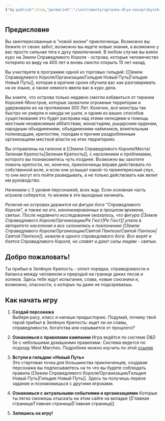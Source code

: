 ```yaml
---
{"dg-publish":true,"permalink":"/instrumenty/spravka-dlya-novopribyvshih/"}
---
```


## Предисловие
Вы заинтересованные в "новой жизни" приключенцы. Возможно вы бежите от своих забот, возможно вы ищете новые знания, а возможно у вас просто сильная тяга к духу приключений. В любом случае вы взяли курс на Земли Справедливого Короля - острова, которые человечество потеряло из виду на 400 лет и вновь смогло открыть 15 лет назад.

Вы участвуете в программе одной из торговых гильдий: [[Земли Справедливого Короля/Организации/Гильдия Новый Путь\|Гильдия Новый Путь]], которая в краткие сроки обучила вас как разговаривать на их языке, а также немного ввела вас в курс дела.

Вы знаете, что острова только недавно смогли избавиться от тирании Королей-Монстров, которые захватили огромные территории и удерживали их на протяжении 300 Лет. Конечно, все монстры так быстро не умерли и никуда не ушли, и одним из ваших способов существования это будет расправа над этими нелюдями и помощь местным независимым аббатствам, монастырям, рыцарским орденам, народным объединениям, объединениям наёмников, влиятельным полководцам, крепостям, городам и прочим раздробленным организациям местной власти на этих территориях.

Вы отправлены на галеоне в [[Земли Справедливого Короля/Места/Зеленая Крепость\|Зеленая Крепость]], с населением и проблемами, которого вы познакомитесь чуть позднее. Возможно вы захотите помочь крепости, но, конечно, приключенцы вправе действовать по собственной воле, и если они услышат какой-то преинтересный слух, то они могут его пойти разведывать, а не только действовать как велит им руководство.

Начинаем с 3 уровня персонажей, всех жду. Если основная часть игроков соберется, то можем в эти выходные начинать.

*Религия на островах держится на фигуре бога "Справедливого Короля", а также на его, канонизированных в прошлом времени, святых. После недавнего исследования оказалось, что фигура [[Земли Справедливого Короля/Организации/Ре Гюст\|Ре Гюст]] упала в авторитете населения и все склонились к поклонению [[Земли Справедливого Короля/Организации/Святой Пантеон/Святой Пантеон\|Святой Пантеон]], нежели в одного справедливого бога. Все верят и боятся Справедливого Короля, но славят и дают силы людям - святые.*

## Добро пожаловать!

Ты прибыл в Зелёную Крепость - оплот порядка, справедливости и баланса между человеком и природой на границе диких лесов и холмов. Здесь тебя ждут испытания, слава, новые союзники и, возможно, опасности, о которых ты даже не подозреваешь.

## Как начать игру

1. **Создай персонажа**  
Выбери расу, класс и напиши предысторию. Подумай, почему твой герой прибыл в Зелёную Крепость: ищет ли он славы, справедливости, богатства или скрывается от прошлого?

2. **Ознакомься с правилами кампании**
Игра ведётся по системе D&D 5e с небольшими домашними правилами. Система ведется по подходу West Marches. Подробнее можно изучить по этой [ссылке](https://longstoryshort.app/long/west-marches-language/#:~:text=West%20Marches%20%E2%80%94%20%D1%8D%D1%82%D0%BE%20%D1%81%D1%82%D0%B8%D0%BB%D1%8C%20%D0%B8%D0%B3%D1%80%D1%8B,%D0%BE%D1%82%D0%BF%D1%80%D0%B0%D0%B2%D0%BB%D1%8F%D1%8E%D1%89%D0%B8%D0%B5%D1%81%D1%8F%20%D0%BD%D0%B0%20%D0%B7%D0%B0%D0%B4%D0%B0%D0%BD%D0%B8%D1%8F%20%D0%B8%D0%BB%D0%B8%20%D0%BC%D0%B8%D1%81%D1%81%D0%B8%D0%B8.)

3. **Вступи в гильдию «Новый Путь»**  
Это стартовая точка для большинства приключенцев, создавая персонажа вы подписываетесь на то что вы будете соблюдать правила [[Земли Справедливого Короля/Организации/Гильдия Новый Путь\|Гильдия Новый Путь]]. Здесь ты получишь первое задание и познакомишься с другими игроками.

4. **Ознакомься с актуальными событиями и организациями**
Которые ты легко сможешь отыскать на этом сайте на вкладке [[Главная страница/Главная страница\|Главная страница]]

5. **Запишись на игру!**
